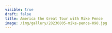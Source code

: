 ```yaml
---
visible: true
draft: false
title: America the Great Tour with Mike Pence
image: /img/gallery/20230805-mike-pence-098.jpg
---
```

